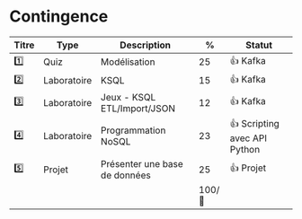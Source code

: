 # Contingence


| Titre   | Type         | Description                                         | % | Statut           |
|---------|--------------|-----------------------------------------------------|---|------------------|
| :one:   | Quiz         | Modélisation                                        | 25|:+1: Kafka        |
| :two:   | Laboratoire  | KSQL                                                | 15|:+1: Kafka        |
| :three: | Laboratoire  | Jeux - KSQL ETL/Import/JSON                         | 12|:+1: Kafka        |
| :four:  | Laboratoire  | Programmation NoSQL                                 | 23|:+1: Scripting avec API Python |
| :five:  | Projet       | Présenter une base de données                       | 25|:+1: Projet |
|    |         |                         | 100/:100:| |
